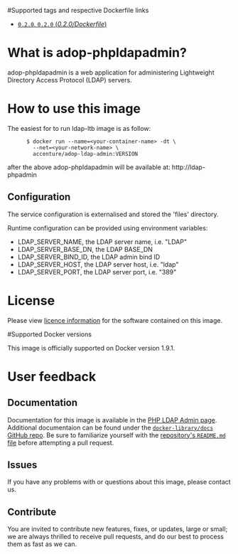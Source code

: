 #Supported tags and respective Dockerfile links

- [`0.2.0`, `0.2.0` (*0.2.0/Dockerfile*)](https://github.com/ibmjulius/ldap-phpadmin/blob/master/Dockerfile)

# What is adop-phpldapadmin?

adop-phpldapadmin is a web application for administering Lightweight Directory Access Protocol (LDAP) servers. 

# How to use this image

The easiest for to run ldap-ltb image is as follow:
```
      $ docker run --name=<your-container-name> -dt \
        --net=<your-network-name> \
        accenture/adop-ldap-admin:VERSION
```        
after the above adop-phpldapadmin will be available at: http://ldap-phpadmin
        
## Configuration

The service configuration is externalised and stored the 'files' directory.

Runtime configuration can be provided using environment variables:

* LDAP_SERVER_NAME, the LDAP server name, i.e. "LDAP"
* LDAP_SERVER_BASE_DN, the LDAP BASE_DN
* LDAP_SERVER_BIND_ID, the LDAP admin bind ID
* LDAP_SERVER_HOST, the LDAP server host, i.e. "ldap"
* LDAP_SERVER_PORT, the LDAP server port, i.e. "389"

# License
Please view [licence information](LICENCE.md) for the software contained on this image.

#Supported Docker versions

This image is officially supported on Docker version 1.9.1.

# User feedback

## Documentation
Documentation for this image is available in the [PHP LDAP Admin page](http://phpldapadmin.sourceforge.net/wiki/index.php/Main_Page). 
Additional documentaion can be found under the [`docker-library/docs` GitHub repo](https://github.com/docker-library/docs). Be sure to familiarize yourself with the [repository's `README.md` file](https://github.com/docker-library/docs/blob/master/README.md) before attempting a pull request.

## Issues
If you have any problems with or questions about this image, please contact us.

## Contribute
You are invited to contribute new features, fixes, or updates, large or small; we are always thrilled to receive pull requests, and do our best to process them as fast as we can.
